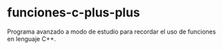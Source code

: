 # funciones-c-plus-plus
 Programa avanzado a modo de estudio para recordar el uso de funciones en lenguaje C++.

